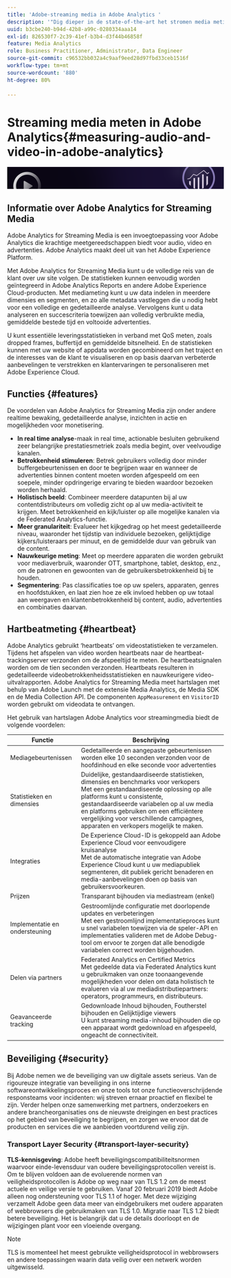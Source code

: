 ```yaml
---
title: 'Adobe-streaming media in Adobe Analytics '
description: '"Dig dieper in de state-of-the-art het stromen media meting voor inhoud, audio, en reclame. Meer informatie over Adobe Analytics for Streaming Media."'
uuid: b3cbe240-b94d-42b8-a99c-0280334aaa14
exl-id: 826530f7-2c39-41ef-b3b4-d3f44b46858f
feature: Media Analytics
role: Business Practitioner, Administrator, Data Engineer
source-git-commit: c96532bb032a4c9aaf9eed28d97fbd33ceb1516f
workflow-type: tm+mt
source-wordcount: '880'
ht-degree: 80%

---
```


# Streaming media meten in Adobe Analytics{#measuring-audio-and-video-in-adobe-analytics}

![Banner](./assets/media_analytics_banner.png)

## Informatie over Adobe Analytics for Streaming Media

Adobe Analytics for Streaming Media is een invoegtoepassing voor Adobe Analytics die krachtige meetgereedschappen biedt voor audio, video en advertenties. Adobe Analytics maakt deel uit van het Adobe Experience Platform.

Met Adobe Analytics for Streaming Media kunt u de volledige reis van de klant over uw site volgen. De statistieken kunnen eenvoudig worden geïntegreerd in Adobe Analytics Reports en andere Adobe Experience Cloud-producten. Met mediameting kunt u uw data indelen in meerdere dimensies en segmenten, en zo alle metadata vastleggen die u nodig hebt voor een volledige en gedetailleerde analyse. Vervolgens kunt u data analyseren en succescriteria toewijzen aan volledig verbruikte media, gemiddelde bestede tijd en voltooide advertenties.

U kunt essentiële leveringsstatistieken in verband met QoS meten, zoals dropped frames, buffertijd en gemiddelde bitsnelheid. En de statistieken kunnen met uw website of appdata worden gecombineerd om het traject en de interesses van de klant te visualiseren en op basis daarvan verbeterde aanbevelingen te verstrekken en klantervaringen te personaliseren met Adobe Experience Cloud.

## Functies {#features}

De voordelen van Adobe Analytics for Streaming Media zijn onder andere realtime bewaking, gedetailleerde analyse, inzichten in actie en mogelijkheden voor monetisering.
* **In real time analyse**-maak in real time, actionable besluiten gebruikend zeer belangrijke prestatiesmetriek zoals media begint, over veelvoudige kanalen.
* **Betrokkenheid stimuleren**: Betrek gebruikers volledig door minder buffergebeurtenissen en door te begrijpen waar en wanneer de advertenties binnen content moeten worden afgespeeld om een soepele, minder opdringerige ervaring te bieden waardoor bezoeken worden herhaald.
* **Holistisch beeld**: Combineer meerdere datapunten bij al uw contentdistributeurs om volledig zicht op al uw media-activiteit te krijgen. Meet betrokkenheid en kijk/luister op alle mogelijke kanalen via de Federated Analytics-functie.
* **Meer granulariteit**: Evalueer het kijkgedrag op het meest gedetailleerde niveau, waaronder het tijdstip van individuele bezoeken, gelijktijdige kijkers/luisteraars per minuut, en de gemiddelde duur van gebruik van de content.
* **Nauwkeurige meting**: Meet op meerdere apparaten die worden gebruikt voor mediaverbruik, waaronder OTT, smartphone, tablet, desktop, enz., om de patronen en gewoonten van de gebruikersbetrokkenheid bij te houden.
* **Segmentering**: Pas classificaties toe op uw spelers, apparaten, genres en hoofdstukken, en laat zien hoe ze elk invloed hebben op uw totaal aan weergaven en klantenbetrokkenheid bij content, audio, advertenties en combinaties daarvan.

## Hartbeatmeting {#heartbeat}

Adobe Analytics gebruikt ‘heartbeats’ om videostatistieken te verzamelen. Tijdens het afspelen van video worden heartbeats naar de heartbeat-trackingserver verzonden om de afspeeltijd te meten. De heartbeatsignalen worden om de tien seconden verzonden. Heartbeats resulteren in gedetailleerde videobetrokkenheidsstatistieken en nauwkeurigere video-uitvalrapporten. Adobe Analytics for Streaming Media meet hartslagen met behulp van Adobe Launch met de extensie Media Analytics, de Media SDK en de Media Collection API. De componenten `AppMeasurement` en `VisitorID` worden gebruikt om videodata te ontvangen.

Het gebruik van hartslagen Adobe Analytics voor streamingmedia biedt de volgende voordelen:

| Functie | Beschrijving |
|----------------------------|-----------------------------------------------------------------------------------------------------------------------------------------------------------------------------------------------------------------------------------------------------------------------------------------------|
| Mediagebeurtenissen | Gedetailleerde en aangepaste gebeurtenissen worden elke 10 seconden verzonden voor de hoofdinhoud en elke seconde voor advertenties |
| Statistieken en dimensies | Duidelijke, gestandaardiseerde statistieken, dimensies en benchmarks voor verkopers<br>Met een gestandaardiseerde oplossing op alle platforms kunt u consistente, gestandaardiseerde variabelen op al uw media en platforms gebruiken om een efficiëntere vergelijking voor verschillende campagnes, apparaten en verkopers mogelijk te maken. |
| Integraties | De Experience Cloud-ID is gekoppeld aan Adobe Experience Cloud voor eenvoudigere kruisanalyse<br>Met de automatische integratie van Adobe Experience Cloud kunt u uw mediapubliek segmenteren, dit publiek gericht benaderen en media-aanbevelingen doen op basis van gebruikersvoorkeuren. |
| Prijzen | Transparant bijhouden via mediastream (enkel) |
| Implementatie en ondersteuning | Gestroomlijnde configuratie met doorlopende updates en verbeteringen<br>Met een gestroomlijnd implementatieproces kunt u snel variabelen toewijzen via de speler-API en implementaties valideren met de Adobe Debug-tool om ervoor te zorgen dat alle benodigde variabelen correct worden bijgehouden. |
| Delen via partners | Federated Analytics en Certified Metrics<br>Met gedeelde data via Federated Analytics kunt u gebruikmaken van onze toonaangevende mogelijkheden voor delen om data holistisch te evalueren via al uw mediadistributiepartners: operators, programmeurs, en distributeurs. |
| Geavanceerde tracking | Gedownloade Inhoud bijhouden, Foutherstel bijhouden en Gelijktijdige viewers<br>U kunt streaming media-inhoud bijhouden die op een apparaat wordt gedownload en afgespeeld, ongeacht de connectiviteit. |



## Beveiliging {#security}

Bij Adobe nemen we de beveiliging van uw digitale assets serieus. Van de rigoureuze integratie van beveiliging in ons interne softwareontwikkelingsproces en onze tools tot onze functieoverschrijdende responsteams voor incidenten: wij streven ernaar proactief en flexibel te zijn. Verder helpen onze samenwerking met partners, onderzoekers en andere brancheorganisaties ons de nieuwste dreigingen en best practices op het gebied van beveiliging te begrijpen, en zorgen we ervoor dat de producten en services die we aanbieden voortdurend veilig zijn.


### Transport Layer Security {#transport-layer-security}

**TLS-kennisgeving**: Adobe heeft beveiligingscompatibiliteitsnormen waarvoor einde-levensduur van oudere beveiligingsprotocollen vereist is. Om te blijven voldoen aan de evoluerende normen van veiligheidsprotocollen is Adobe op weg naar van TLS 1.2 om de meest actuele en veilige versie te gebruiken. Vanaf 20 februari 2019 biedt Adobe alleen nog ondersteuning voor TLS 1.1 of hoger. Met deze wijziging verzamelt Adobe geen data meer van eindgebruikers met oudere apparaten of webbrowsers die gebruikmaken van TLS 1.0. Migratie naar TLS 1.2 biedt betere beveiliging. Het is belangrijk dat u de details doorloopt en de wijzigingen plant voor een vloeiende overgang.

>[!NOTE]
>
>TLS is momenteel het meest gebruikte veiligheidsprotocol in webbrowsers en andere toepassingen waarin data veilig over een netwerk worden uitgewisseld.
